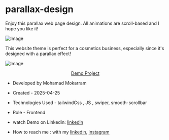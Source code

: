 # parallax-design

<p>Enjoy this parallax web page design. All animations are scroll-based and I hope you like it!</p>

![Image](https://github.com/user-attachments/assets/a6cb3bfe-75ca-4c1c-9f4c-f0e5631ad904)

<p>This website theme is perfect for a cosmetics business, especially since it's designed with a parallax effect!</p>

![Image](https://github.com/user-attachments/assets/2a13b1f0-bb42-4a48-8185-4e5391d94cfd)

<p align="center"><a href="https://mohamadmokarram.github.io/parallax-design/">Demo Project</a></p>

- Developed by Mohamad Mokarram

- Created - 2025-04-25

- Technologies Used -  tailwindCss , JS , swiper, smooth-scrollbar 

- Role - Frontend

- watch Demo on Linkedin: [linkedin](https://www.linkedin.com/posts/mohamad-mokaram-05b873200_parallax-webpage-online-demo-activity-7331828166086275073-6YIB?utm_source=share&utm_medium=member_ios&rcm=ACoAADNiq4cBU9jAl1IU6ZVbdjeMSHyGkRPQI7E)

- How to reach me : with my [linkedin](https://www.linkedin.com/in/mohamad-mokaram-05b873200/), [instagram](https://www.instagram.com/mokaram_frontdeveloper/)


